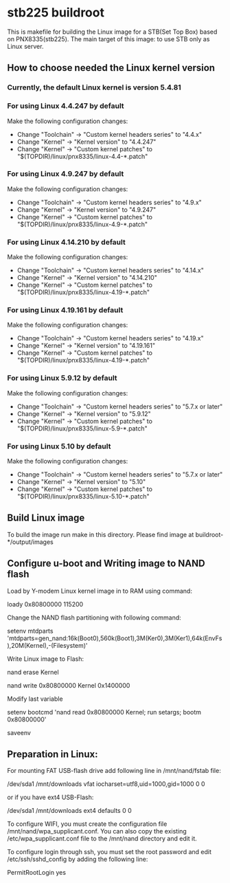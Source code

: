 # stb225 buildroot
This is makefile for building the Linux image for a STB(Set Top Box) based on PNX8335(stb225).
The main target of this image: to use STB only as Linux server.

## How to choose needed the Linux kernel version

### Currently, the default Linux kernel is version 5.4.81

### For using Linux 4.4.247 by default
Make the following configuration changes:
* Change "Toolchain" -> "Custom kernel headers series" to "4.4.x"
* Change "Kernel" -> "Kernel version" to "4.4.247"
* Change "Kernel" -> "Custom kernel patches" to "$(TOPDIR)/linux/pnx8335/linux-4.4-*.patch"

### For using Linux 4.9.247 by default
Make the following configuration changes:
* Change "Toolchain" -> "Custom kernel headers series" to "4.9.x"
* Change "Kernel" -> "Kernel version" to "4.9.247"
* Change "Kernel" -> "Custom kernel patches" to "$(TOPDIR)/linux/pnx8335/linux-4.9-*.patch"

### For using Linux 4.14.210 by default
Make the following configuration changes:
* Change "Toolchain" -> "Custom kernel headers series" to "4.14.x"
* Change "Kernel" -> "Kernel version" to "4.14.210"
* Change "Kernel" -> "Custom kernel patches" to "$(TOPDIR)/linux/pnx8335/linux-4.19-*.patch"

### For using Linux 4.19.161 by default
Make the following configuration changes:
* Change "Toolchain" -> "Custom kernel headers series" to "4.19.x"
* Change "Kernel" -> "Kernel version" to "4.19.161"
* Change "Kernel" -> "Custom kernel patches" to "$(TOPDIR)/linux/pnx8335/linux-4.19-*.patch"

### For using Linux 5.9.12 by default
Make the following configuration changes:
* Change "Toolchain" -> "Custom kernel headers series" to "5.7.x or later"
* Change "Kernel" -> "Kernel version" to "5.9.12"
* Change "Kernel" -> "Custom kernel patches" to "$(TOPDIR)/linux/pnx8335/linux-5.9-*.patch"

### For using Linux 5.10 by default
Make the following configuration changes:
* Change "Toolchain" -> "Custom kernel headers series" to "5.7.x or later"
* Change "Kernel" -> "Kernel version" to "5.10"
* Change "Kernel" -> "Custom kernel patches" to "$(TOPDIR)/linux/pnx8335/linux-5.10-*.patch"

## Build Linux image
To build the image run make in this directory.
Please find image at buildroot-*/output/images

## Configure u-boot and Writing image to NAND flash
Load by Y-modem Linux kernel image in to RAM using command:

loady 0x80800000 115200

Change the NAND flash partitioning with following command:

setenv mtdparts 'mtdparts=gen_nand:16k(Boot0),560k(Boot1),3M(Ker0),3M(Ker1),64k(EnvFs),20M(Kernel),-(Filesystem)'

Write Linux image to Flash:

nand erase Kernel

nand write 0x80800000 Kernel 0x1400000

Modify last variable

setenv bootcmd 'nand read 0x80800000 Kernel; run setargs; bootm 0x80800000'

saveenv

## Preparation in Linux:
For mounting FAT USB-flash drive add following line in /mnt/nand/fstab file:

/dev/sda1 /mnt/downloads   vfat  iocharset=utf8,uid=1000,gid=1000 0 0

or if you have ext4 USB-Flash:

/dev/sda1 /mnt/downloads   ext4  defaults 0 0

To configure WIFI, you must create the configuration file /mnt/nand/wpa_supplicant.conf.
You can also copy the existing /etc/wpa_supplicant.conf file to the /mnt/nand directory and edit it.

To configure login through ssh, you must set the root password and edit /etc/ssh/sshd_config by adding the following line:

PermitRootLogin yes

